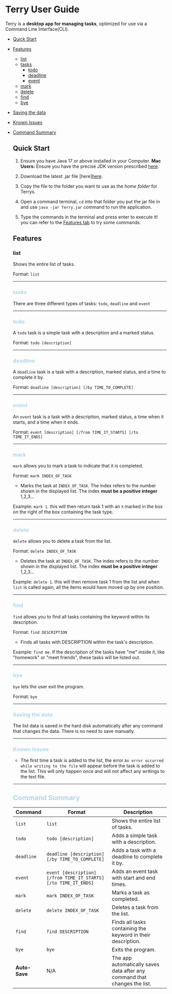# Terry User Guide

Terry is a **desktop app for managing tasks**, optimized for use via a Command Line Interface(CLI).

- [Quick Start](#anchor-point-quick-start)
- [Features](#anchor-point-features)
    - [list](#anchor-point-list)
    - [tasks](#anchor-point-tasks)
        - [todo](#anchor-point-todo)
        - [deadline](#anchor-point-deadline)
        - [event](#anchor-point-event)
    - [mark](#anchor-point-mark)
    - [delete](#anchor-point-delete)
    - [find](#anchor-point-find)
    - [bye](#anchor-point-bye)
- [Saving the data](#anchor-point-save)
- [Known Issues](#anchor-point-issues)
- [Command Summary](#anchor-point-summary)

  <a name="anchor-point-quick-start"></a>
  ## Quick Start
  1. Ensure you have Java 17 or above installed in your Computer.
     **Mac Users:** Ensure you have the precise JDK version prescribed <a href="https://se-education.org/guides/tutorials/javaInstallationMac.html" target="_blank">here</a>.

  2. Download the latest .jar file [here]<a href="https://github.com/Yikbing/ip/releases/download/v0.2/ip.jar" target="_blank">here</a>.

  3. Copy the file to the folder you want to use as the _home folder_ for Terrys.

  4. Open a command terminal, `cd` into that folder you put the jar file in and use `java -jar Terry.jar` command to run the application.

  5. Type the commands in the terminal and press enter to execute it! you can refer to the [Features tab](#anchor-point-features) to try some commands.

  <a name="anchor-point-features"></a>
  ## Features

  <a name="anchor-point-list"></a>
  ### list
  Shows the entire list of tasks.

  Format: `list`

  ---

  <a name="anchor-point-tasks"></a>
  ### <span style="color: #ADD8E6;">tasks</span>
  There are three different types of tasks: `todo`, `deadline` and `event`

  ---

  <a name="anchor-point-todo"></a>
  ### <span style="color: #ADD8E6;">todo </span>
  A `todo` task is a simple task with a description and a marked status.

  Format: `todo [description]`

  ---

  <a name="anchor-point-deadline"></a>
  ### <span style="color: #ADD8E6;">deadline</span>
  A `deadline` task is a task with a description, marked status, and a time to complete it by.

  Format: `deadline [description] [/by TIME_TO_COMPLETE]`

  ---

  <a name="anchor-point-event"></a>
  ### <span style="color: #ADD8E6;">event</span>
  An `event` task is a task with a description, marked status, a time when it starts, and a time when it ends.

  Format: `event [description] [/from TIME_IT_STARTS] [/to TIME_IT_ENDS]`

  ---

  <a name="anchor-point-mark"></a>
  ### <span style="color: #ADD8E6;">mark </span>
  `mark` allows you to mark a task to indicate that it is completed.

  Format: `mark INDEX_OF_TASK`
  - Marks the task at `INDEX_OF_TASK`. The index refers to the number shown in the displayed list. The index **must be a positive integer** 1,2,3...

  Example: `mark 1`. this will then return task 1 with an `X` marked in the box on the right of the box containing the task type.

  ---

  <a name="anchor-point-delete"></a>
  ### <span style="color: #ADD8E6;">delete</span>
  `delete` allows you to delete a task from the list.

  Format: `delete INDEX_OF_TASK`
  - Deletes the task at `INDEX_OF_TASK`. The index refers to the number shown in the displayed list. The index **must be a positive integer** 1,2,3...

  Example: `delete 1`. this will then remove task 1 from the list and when `list` is called again, all the items would have moved up by one position.

  ---

  <a name="anchor-point-find"></a>
  ### <span style="color: #ADD8E6;">find</span>
  `find` allows you to find all tasks containing the keyword within its description.

  Format: `find DESCRIPTION`
  - Finds all tasks with DESCRIPTION within the task's description.

  Example: `find me`. If the description of the tasks have "me" inside it, like "homework" or "meet friends", these tasks will be listed out.

  ---

  <a name="anchor-point-bye"></a>
  ### <span style="color: #ADD8E6;">bye</span>
  `bye` lets the user exit the program.

  Format: `bye`
    
  ---

  <a name="anchor-point-save"></a>
  ### <span style="color: #ADD8E6;">Saving the data</span>
  The list data is saved in the hard disk automatically after any command that changes the data. There is no need to save manually.

  ---

  <a name="anchor-point-issues"></a>
  ### <span style="color: #ADD8E6;">Known Issues</span>
  - The first time a task is added to the list, the error `An error occurred while writing to the file` will appear before 
  the task is added to the list. This will only happen once and will not affect any writings to the text file.

  ---

    <a name="anchor-point-summary"></a>
    ## <span style="color: #ADD8E6;">Command Summary</span>

    | Command       | Format                                      | Description                                                                 |
    |---------------|---------------------------------------------|-----------------------------------------------------------------------------|
    | `list`        | `list`                                     | Shows the entire list of tasks.                                            |
    | `todo`        | `todo [description]`                       | Adds a simple task with a description.                                     |
    | `deadline`    | `deadline [description] [/by TIME_TO_COMPLETE]` | Adds a task with a deadline to complete it by.                             |
    | `event`       | `event [description] [/from TIME_IT_STARTS] [/to TIME_IT_ENDS]` | Adds an event task with start and end times.                               |
    | `mark`        | `mark INDEX_OF_TASK`                       | Marks a task as completed.                                                 |
    | `delete`      | `delete INDEX_OF_TASK`                     | Deletes a task from the list.                                              |
    | `find`        | `find DESCRIPTION`                         | Finds all tasks containing the keyword in their description.               |
    | `bye`         | `bye`                                      | Exits the program.                                                         |
    | **Auto-Save** | N/A                                        | The app automatically saves data after any command that changes the list.  |
    


